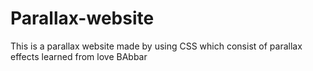# Parallax-website
This is a parallax website made by using CSS which consist of parallax effects learned from love BAbbar
